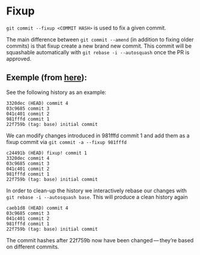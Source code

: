 # Fixup

`git commit --fixup <COMMIT HASH>` is used to fix a given commit.

The main difference between `git commit --amend` (in addition to fixing older commits) is that fixup create a new brand new commit. This commit will be squashable automatically with `git rebase -i --autosquash` once the PR is approved.

## Exemple (from [here](https://blog.sebastian-daschner.com/entries/git-commit-fixup-autosquash)): 

See the following history as an example:

```
3320dec (HEAD) commit 4
03c9685 commit 3
041c401 commit 2
981fffd commit 1
22f759b (tag: base) initial commit
```

We can modify changes introduced in 981fffd commit 1 and add them as a fixup commit via `git commit -a --fixup 981fffd`

```
c24491b (HEAD) fixup! commit 1
3320dec commit 4
03c9685 commit 3
041c401 commit 2
981fffd commit 1
22f759b (tag: base) initial commit
```

In order to clean-up the history we interactively rebase our changes with `git rebase -i --autosquash base`. This will produce a clean history again

```
caeb1d8 (HEAD) commit 4
03c9685 commit 3
041c401 commit 2
981fffd commit 1
22f759b (tag: base) initial commit
```

The commit hashes after 22f759b now have been changed — they’re based on different commits.
